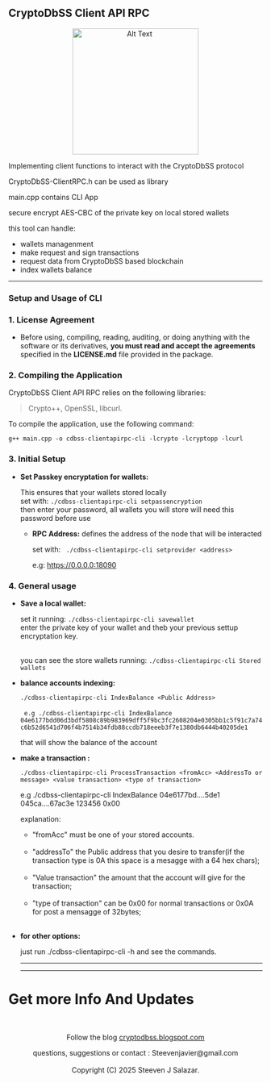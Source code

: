## CryptoDbSS Client API RPC
<p align="center">
  <img src="https://github.com/Steeven512/CryptoDbSS/blob/main/CryptoDbSSLogo.png" alt="Alt Text" width="250" height="250">
</p>


 Implementing client functions to interact with the CryptoDbSS protocol

 CryptoDbSS-ClientRPC.h can be used as library

 main.cpp contains CLI App

 secure encrypt AES-CBC of the private key on local stored wallets 

this tool can handle:

  - wallets managenment
  - make request and sign transactions
  - request data from CryptoDbSS based blockchain
  - index wallets balance

---

### Setup and Usage of CLI

  ### **1. License Agreement**

  - Before using, compiling, reading, auditing, or doing anything with the software or its derivatives, **you must read and accept the agreements** specified in the **LICENSE.md** file provided in the package.

  ### **2. Compiling the Application**

  CryptoDbSS Client API RPC relies on the following libraries:
  
  >  Crypto++, OpenSSL, libcurl.

   To compile the application, use the following command:
   
   ``` g++ main.cpp -o cdbss-clientapirpc-cli -lcrypto -lcryptopp -lcurl ```

  
   ### **3. Initial Setup**

  - **Set Passkey encryptation for wallets:**
  
      This ensures that your wallets stored locally </br>
      set with: ``` ./cdbss-clientapirpc-cli setpassencryption ``` </br>
      then enter your password, all wallets you will store will need this password before use </br>
  
    - **RPC Address:**
      defines the address of the node that will be interacted </br>
  
      set with: ``` ./cdbss-clientapirpc-cli setprovider <address>```  </br>
      
      e.g: https://0.0.0.0:18090</br>

  ### **4. General usage**
    
  - **Save a local wallet:**
    
      set it running: ``` ./cdbss-clientapirpc-cli savewallet ``` </br>
      enter the private key of your wallet and theb your previous settup encryptation key.</br></br>

      you can see the store wallets running:  ``` ./cdbss-clientapirpc-cli Stored wallets ```

  - **balance accounts indexing:**
    
      ``` ./cdbss-clientapirpc-cli IndexBalance <Public Address> ``` </br></br>
      ```  e.g ./cdbss-clientapirpc-cli IndexBalance 04e6177bdd06d3bdf5808c89b983969dff5f9bc3fc2608204e0305bb1c5f91c7a74c6b52d6541d706f4b7514b34fdb88ccdb718eeeb3f7e1380db6444b40205de1 ``` </br>
    
      that will show the balance of the account</br>

  - **make a transaction :**
 
      ``` ./cdbss-clientapirpc-cli ProcessTransaction <fromAcc> <AddressTo or message> <value transaction> <type of transaction> ``` </br>

      e.g ./cdbss-clientapirpc-cli IndexBalance 04e6177bd....5de1 045ca....67ac3e 123456 0x00</br>

      explanation:</br>
      
      - "fromAcc" must be one of your stored accounts.</br></br>
      - "addressTo" the Public address that you desire to transfer(if the transaction type is 0A this space is a mesagge with a 64 hex chars);</br></br>
      - "Value transaction" the amount that the account will give for the transaction;</br></br>
      - "type of transaction" can be 0x00 for normal transactions or 0x0A for post a mensagge of 32bytes;</br></br>

  - **for other options:**
  
      just run ./cdbss-clientapirpc-cli -h and see the commands.

    ---

    ---

# Get more Info And Updates

  </br>
<p align="center">Follow the blog <a href="https://cryptodbss.blogspot.com" > cryptodbss.blogspot.com </a> </p>

<p align="center">questions, suggestions or contact : Steevenjavier@gmail.com
</br></br>
 Copyright (C) 2025 Steeven J Salazar.
</p>
